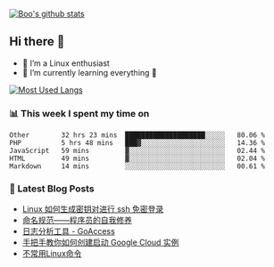 
[![Boo's github stats](https://github-readme-stats.vercel.app/api?username=0xAiKang)](https://github.com/anuraghazra/github-readme-stats)

## Hi there 👋
* 🔭 I’m a Linux enthusiast
* 🏃️ I’m currently learning everything 🤣

[![Most Used Langs](https://github-readme-stats.vercel.app/api/top-langs/?username=0xAiKang)](https://github.com/anuraghazra/github-readme-stats)

### 📊 This week I spent my time on
<!--START_SECTION:waka-->
```text
Other        32 hrs 23 mins  ████████████████████░░░░░   80.06 % 
PHP          5 hrs 48 mins   ███▓░░░░░░░░░░░░░░░░░░░░░   14.36 % 
JavaScript   59 mins         ▓░░░░░░░░░░░░░░░░░░░░░░░░   02.44 % 
HTML         49 mins         ▓░░░░░░░░░░░░░░░░░░░░░░░░   02.04 % 
Markdown     14 mins         ░░░░░░░░░░░░░░░░░░░░░░░░░   00.61 % 
```
<!--END_SECTION:waka-->

### 📕 Latest Blog Posts
<!-- BLOG-POST-LIST:START -->
- [Linux 如何生成密钥对进行 ssh 免密登录](https://www.0x2beace.com/how-to-generate-a-key-pair-for-ssh-login-without-password/)
- [命名规范——程序员的自我修养](https://www.0x2beace.com/naming-convention-programmer-s-self-cultivation/)
- [日志分析工具 - GoAccess](https://www.0x2beace.com/log-analysis-tool-goaccess/)
- [手把手教你如何创建启动 Google Cloud 实例](https://www.0x2beace.com/teach-you-how-to-create-and-start-a-google-cloud-instance/)
- [不常用Linux命令](https://www.0x2beace.com/not-commonly-used-linux-commands/)
<!-- BLOG-POST-LIST:END -->


